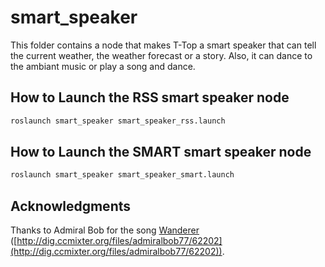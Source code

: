 # smart_speaker
This folder contains a node that makes T-Top a smart speaker that can tell the current weather, the weather forecast or a story. Also, it can dance to the ambiant music or play a song and dance.

## How to Launch the RSS smart speaker node
```bash
roslaunch smart_speaker smart_speaker_rss.launch
```

## How to Launch the SMART smart speaker node
```bash
roslaunch smart_speaker smart_speaker_smart.launch
```

## Acknowledgments
Thanks to Admiral Bob for the song [Wanderer](admiralbob_wanderer.mp3) ([http://dig.ccmixter.org/files/admiralbob77/62202](http://dig.ccmixter.org/files/admiralbob77/62202)).
